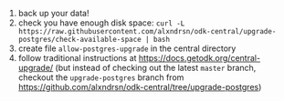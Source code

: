 1. back up your data!
2. check you have enough disk space: `curl -L https://raw.githubusercontent.com/alxndrsn/odk-central/upgrade-postgres/check-available-space | bash`
3. create file `allow-postgres-upgrade` in the central directory
4. follow traditional instructions at https://docs.getodk.org/central-upgrade/ (but instead of checking out the latest `master` branch, checkout the `upgrade-postgres` branch from https://github.com/alxndrsn/odk-central/tree/upgrade-postgres)
